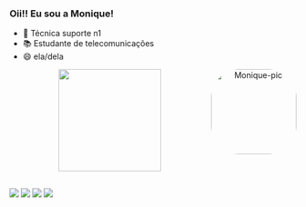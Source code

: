 ### Oii!! Eu sou a Monique!

- 🔭 Técnica suporte n1
- 📚 Estudante de telecomunicações
- 😄 ela/dela
<div align="center">
  <a href="https://github.com/monirqx">
  <img height="180em" src="https://github-readme-stats.vercel.app/api?username=monirqx&show_icons=true&theme=radical&include_all_commits=true&count_private=true"/>
    <img align="right" alt="Monique-pic" height="150" style="border-radius:50px;" src="<img align="right" alt="Monique-pic" height="150" style="border-radius:50px;" src="https://i.picasion.com/pic92/7e4ded2a568434cb73b62485abdab774.gif">
</div>

## 

<div>

  <a href="https://instagram.com/monirq" target="_blank"><img src="https://img.shields.io/badge/-Instagram-%23E4405F?style=for-the-badge&logo=instagram&logoColor=white" target="_blank"></a>
  <a href = "mailto:moniquepachecoj@gmail.com"><img src="https://img.shields.io/badge/-Gmail-%23333?style=for-the-badge&logo=gmail&logoColor=white" target="_blank"></a>
  <a href= "https://www.twitter.com/monirqx"><img src="https://img.shields.io/badge/Twitter-1DA1F2?style=for-the-badge&logo=twitter&logoColor=white" target="_blank"></a>
  <a href="https://www.linkedin.com/in/monique-pacheco-927349218/" target="_blank"><img src="https://img.shields.io/badge/-LinkedIn-%230077B5?style=for-the-badge&logo=linkedin&logoColor=white" target="_blank"></a>
 </div>
